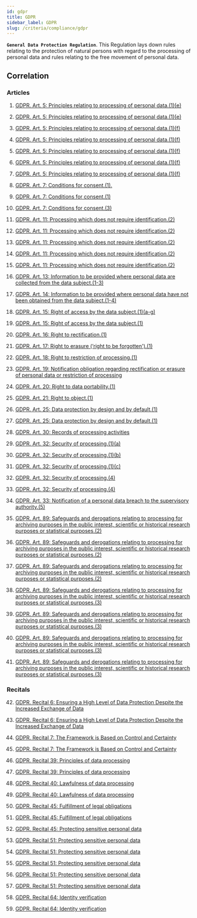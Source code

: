 ```yaml
---
id: gdpr
title: GDPR
sidebar_label: GDPR
slug: /criteria/compliance/gdpr
---
```


**`General Data Protection Regulation`**.
This Regulation lays down rules
relating to the protection of natural persons
with regard to the processing of personal data
and rules relating to the free movement
of personal data.

## Correlation

### Articles

1. [GDPR. Art. 5: Principles relating to processing of personal data.(1)(e)](/criteria/requirements/183)

2. [GDPR. Art. 5: Principles relating to processing of personal data.(1)(e)](/criteria/requirements/360)

3. [GDPR. Art. 5: Principles relating to processing of personal data.(1)(f)](/criteria/requirements/177)

4. [GDPR. Art. 5: Principles relating to processing of personal data.(1)(f)](/criteria/requirements/184)

5. [GDPR. Art. 5: Principles relating to processing of personal data.(1)(f)](/criteria/requirements/329)

6. [GDPR. Art. 5: Principles relating to processing of personal data.(1)(f)](/criteria/requirements/375)

7. [GDPR. Art. 5: Principles relating to processing of personal data.(1)(f)](/criteria/requirements/261)

8. [GDPR. Art. 7: Conditions for consent.(1).](/criteria/requirements/310)

9. [GDPR. Art. 7: Conditions for consent.(1)](/criteria/requirements/311)

10. [GDPR. Art. 7: Conditions for consent.(3)](/criteria/requirements/312)

11. [GDPR. Art. 11: Processing which does not require identification.(2)](/criteria/requirements/313)

12. [GDPR. Art. 11: Processing which does not require identification.(2)](/criteria/requirements/314)

13. [GDPR. Art. 11: Processing which does not require identification.(2)](/criteria/requirements/315)

14. [GDPR. Art. 11: Processing which does not require identification.(2)](/criteria/requirements/316)

15. [GDPR. Art. 11: Processing which does not require identification.(2)](/criteria/requirements/317)

16. [GDPR. Art. 13: Information to be provided where personal data are collected from the data subject.(1-3)](/criteria/requirements/189)

17. [GDPR. Art. 14: Information to be provided where personal data have not been obtained from the data subject.(1-4)](/criteria/requirements/189)

18. [GDPR. Art. 15: Right of access by the data subject.(1)(a-g)](/criteria/requirements/315)

19. [GDPR. Art. 15: Right of access by the data subject.(1)](/criteria/requirements/314)

20. [GDPR. Art. 16: Right to rectification.(1)](/criteria/requirements/316)

21. [GDPR. Art. 17: Right to erasure (‘right to be forgotten').(1)](/criteria/requirements/317)

22. [GDPR. Art. 18: Right to restriction of processing.(1)](/criteria/requirements/312)

23. [GDPR. Art. 19: Notification obligation regarding rectification or erasure of personal data or restriction of processing](/criteria/requirements/318)

24. [GDPR. Art. 20: Right to data portability.(1)](/criteria/requirements/315)

25. [GDPR. Art. 21: Right to object.(1)](/criteria/requirements/312)

26. [GDPR. Art. 25: Data protection by design and by default.(1)](/criteria/requirements/045)

27. [GDPR. Art. 25: Data protection by design and by default.(1)](/criteria/requirements/156)

28. [GDPR. Art. 30: Records of processing activities](/criteria/requirements/189)

29. [GDPR. Art. 32: Security of processing.(1)(a)](/criteria/requirements/185)

30. [GDPR. Art. 32: Security of processing.(1)(b)](/criteria/requirements/062)

31. [GDPR. Art. 32: Security of processing.(1)(c)](/criteria/requirements/072)

32. [GDPR. Art. 32: Security of processing.(4)](/criteria/requirements/176)

33. [GDPR. Art. 32: Security of processing.(4)](/criteria/requirements/180)

34. [GDPR. Art. 33: Notification of a personal data breach to the supervisory authority.(5)](/criteria/requirements/075)

35. [GDPR. Art. 89: Safeguards and derogations relating to processing for archiving purposes in the public interest, scientific or historical research purposes or statistical purposes.(2)](/criteria/requirements/314)

36. [GDPR. Art. 89: Safeguards and derogations relating to processing for archiving purposes in the public interest, scientific or historical research purposes or statistical purposes.(2)](/criteria/requirements/315)

37. [GDPR. Art. 89: Safeguards and derogations relating to processing for archiving purposes in the public interest, scientific or historical research purposes or statistical purposes.(2)](/criteria/requirements/316)

38. [GDPR. Art. 89: Safeguards and derogations relating to processing for archiving purposes in the public interest, scientific or historical research purposes or statistical purposes.(3)](/criteria/requirements/314)

39. [GDPR. Art. 89: Safeguards and derogations relating to processing for archiving purposes in the public interest, scientific or historical research purposes or statistical purposes.(3)](/criteria/requirements/315)

40. [GDPR. Art. 89: Safeguards and derogations relating to processing for archiving purposes in the public interest, scientific or historical research purposes or statistical purposes.(3)](/criteria/requirements/316)

41. [GDPR. Art. 89: Safeguards and derogations relating to processing for archiving purposes in the public interest, scientific or historical research purposes or statistical purposes.(3)](/criteria/requirements/318)

### Recitals

42. [GDPR. Recital 6: Ensuring a High Level of Data Protection Despite the Increased Exchange of Data](/criteria/requirements/176)

43. [GDPR. Recital 6: Ensuring a High Level of Data Protection Despite the Increased Exchange of Data](/criteria/requirements/180)

44. [GDPR. Recital 7: The Framework is Based on Control and Certainty](/criteria/requirements/084)

45. [GDPR. Recital 7: The Framework is Based on Control and Certainty](/criteria/requirements/085)

46. [GDPR. Recital 39: Principles of data processing](/criteria/requirements/189)

47. [GDPR. Recital 39: Principles of data processing](/criteria/requirements/343)

48. [GDPR. Recital 40: Lawfulness of data processing](/criteria/requirements/189)

49. [GDPR. Recital 40: Lawfulness of data processing](/criteria/requirements/343)

50. [GDPR. Recital 45: Fulfillment of legal obligations](/criteria/requirements/331)

51. [GDPR. Recital 45: Fulfillment of legal obligations](/criteria/requirements/189)

52. [GDPR. Recital 45: Protecting sensitive personal data](/criteria/requirements/185)

53. [GDPR. Recital 51: Protecting sensitive personal data](/criteria/requirements/180)

54. [GDPR. Recital 51: Protecting sensitive personal data](/criteria/requirements/300)

55. [GDPR. Recital 51: Protecting sensitive personal data](/criteria/requirements/329)

56. [GDPR. Recital 51: Protecting sensitive personal data](/criteria/requirements/045)

57. [GDPR. Recital 51: Protecting sensitive personal data](/criteria/requirements/156)

58. [GDPR. Recital 64: Identity verification](/criteria/requirements/122)

59. [GDPR. Recital 64: Identity verification](/criteria/requirements/231)
